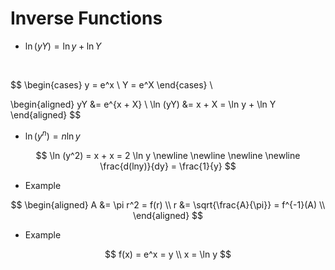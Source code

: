 # Inverse Functions #


- $\ln(yY)  = \ln y + \ln Y$

<br/>

<div style={{display: 'flex', justifyContent: 'left'}}>

$$
\begin{cases}
y = e^x \\
Y = e^X 
\end{cases} \\

\begin{aligned} 
yY &= e^{x + X} \\
\ln (yY) &= x + X = \ln y + \ln Y
\end{aligned}
$$

</div>

- $\ln(y^n) = n \ln y$

<div style={{display: 'flex', justifyContent: 'left'}}>

$$
\ln (y^2) = x + x = 2 \ln y \newline
\newline
\newline
\newline
\frac{d(lny)}{dy} = \frac{1}{y} 
$$


</div>


- Example

<div style={{display: 'flex', justifyContent: 'left'}}>

$$
\begin{aligned}
A &= \pi r^2 = f(r) \\
r &= \sqrt{\frac{A}{\pi}} = f^{-1}(A) \\
\end{aligned}
$$

</div>

- Example

<div style={{display: 'flex', justifyContent: 'left'}}>

$$
f(x) = e^x = y \\
x = \ln y
$$

</div>
